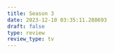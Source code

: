 ```yaml
---
title: Season 3
date: 2023-12-10 03:35:11.288693
draft: false
type: review
review_type: tv
---
```


